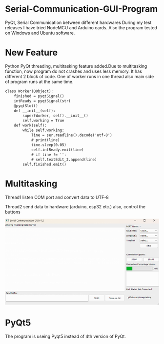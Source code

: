 # Serial-Communication-GUI-Program
PyQt, Serial Communication between different hardwares
During my test releases I have tried NodeMCU and Arduino cards. Also the program tested on Windows and Ubuntu software.

# New Feature
Python PyQt threading, multitasking feature added.Due to multitasking function, now program do not crashes and uses less memory. 
It has different 2 block of code. One of worker runs in one thread also main side of program runs at the same time.
```
class Worker(QObject):
    finished = pyqtSignal()
    intReady = pyqtSignal(str)
    @pyqtSlot()
    def __init__(self):
        super(Worker, self).__init__()
        self.working = True
    def work(self):
        while self.working:
            line = ser.readline().decode('utf-8')
            # print(line)
            time.sleep(0.05)
            self.intReady.emit(line)
            # if line != '':
            # self.textEdit_3.append(line)
        self.finished.emit()
 ```       



# Multitasking
Thread1 listen COM port and convert data to UTF-8

Thread2 send data to hardware (arduino, esp32 etc.) also, control the buttons

![Project](https://github.com/mcagriaksoy/Serial-Communication-GUI-Program/blob/master/1.png)

# PyQt5
The program is useing Pyqt5 instead of 4th version of PyQt.


